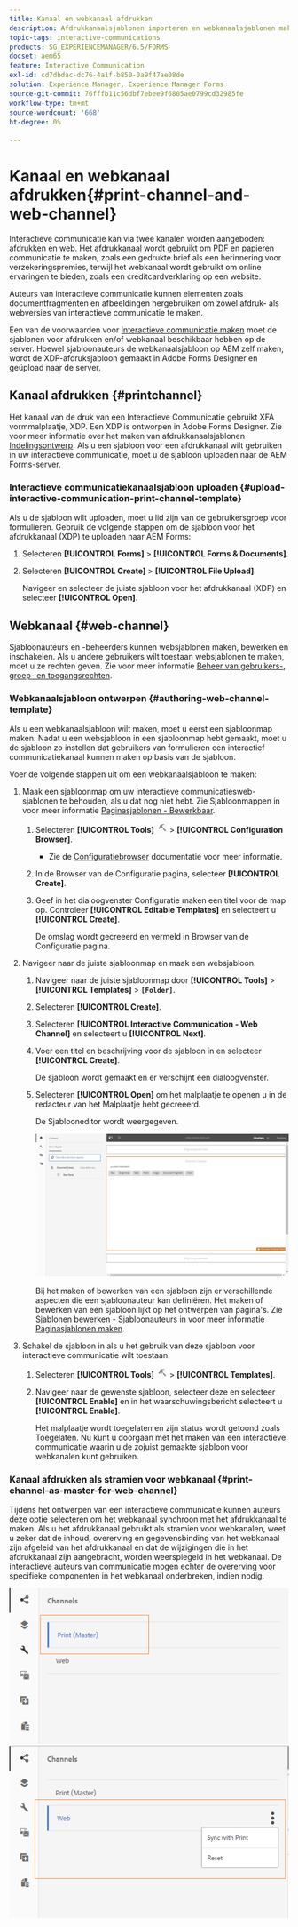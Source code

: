 ```yaml
---
title: Kanaal en webkanaal afdrukken
description: Afdrukkanaalsjablonen importeren en webkanaalsjablonen maken en inschakelen
topic-tags: interactive-communications
products: SG_EXPERIENCEMANAGER/6.5/FORMS
docset: aem65
feature: Interactive Communication
exl-id: cd7dbdac-dc76-4a1f-b850-0a9f47ae08de
solution: Experience Manager, Experience Manager Forms
source-git-commit: 76fffb11c56dbf7ebee9f6805ae0799cd32985fe
workflow-type: tm+mt
source-wordcount: '668'
ht-degree: 0%

---
```


# Kanaal en webkanaal afdrukken{#print-channel-and-web-channel}

Interactieve communicatie kan via twee kanalen worden aangeboden: afdrukken en web. Het afdrukkanaal wordt gebruikt om PDF en papieren communicatie te maken, zoals een gedrukte brief als een herinnering voor verzekeringspremies, terwijl het webkanaal wordt gebruikt om online ervaringen te bieden, zoals een creditcardverklaring op een website.

Auteurs van interactieve communicatie kunnen elementen zoals documentfragmenten en afbeeldingen hergebruiken om zowel afdruk- als webversies van interactieve communicatie te maken.

Een van de voorwaarden voor [Interactieve communicatie maken](../../forms/using/create-interactive-communication.md) moet de sjablonen voor afdrukken en/of webkanaal beschikbaar hebben op de server. Hoewel sjabloonauteurs de webkanaalsjabloon op AEM zelf maken, wordt de XDP-afdruksjabloon gemaakt in Adobe Forms Designer en geüpload naar de server.

## Kanaal afdrukken {#printchannel}

Het kanaal van de druk van een Interactieve Communicatie gebruikt XFA vormmalplaatje, XDP. Een XDP is ontworpen in Adobe Forms Designer. Zie voor meer informatie over het maken van afdrukkanaalsjablonen [Indelingsontwerp](../../forms/using/layout-design-details.md). Als u een sjabloon voor een afdrukkanaal wilt gebruiken in uw interactieve communicatie, moet u de sjabloon uploaden naar de AEM Forms-server.

### Interactieve communicatiekanaalsjabloon uploaden {#upload-interactive-communication-print-channel-template}

Als u de sjabloon wilt uploaden, moet u lid zijn van de gebruikersgroep voor formulieren. Gebruik de volgende stappen om de sjabloon voor het afdrukkanaal (XDP) te uploaden naar AEM Forms:

1. Selecteren **[!UICONTROL Forms]** > **[!UICONTROL Forms & Documents]**.

1. Selecteren **[!UICONTROL Create]** > **[!UICONTROL File Upload]**.

   Navigeer en selecteer de juiste sjabloon voor het afdrukkanaal (XDP) en selecteer **[!UICONTROL Open]**.

## Webkanaal {#web-channel}

Sjabloonauteurs en -beheerders kunnen websjablonen maken, bewerken en inschakelen. Als u andere gebruikers wilt toestaan websjablonen te maken, moet u ze rechten geven. Zie voor meer informatie [Beheer van gebruikers-, groep- en toegangsrechten](/help/sites-administering/user-group-ac-admin.md).

### Webkanaalsjabloon ontwerpen {#authoring-web-channel-template}

Als u een webkanaalsjabloon wilt maken, moet u eerst een sjabloonmap maken. Nadat u een websjabloon in een sjabloonmap hebt gemaakt, moet u de sjabloon zo instellen dat gebruikers van formulieren een interactief communicatiekanaal kunnen maken op basis van de sjabloon.

Voer de volgende stappen uit om een webkanaalsjabloon te maken:

1. Maak een sjabloonmap om uw interactieve communicatiesweb-sjablonen te behouden, als u dat nog niet hebt. Zie Sjabloonmappen in voor meer informatie [Paginasjablonen - Bewerkbaar](/help/sites-developing/page-templates-editable.md).

   1. Selecteren **[!UICONTROL Tools]** ![gereedschappen](assets/tools.png) > **[!UICONTROL Configuration Browser]**.
      * Zie de [Configuratiebrowser](/help/sites-administering/configurations.md) documentatie voor meer informatie.
   1. In de Browser van de Configuratie pagina, selecteer **[!UICONTROL Create]**.
   1. Geef in het dialoogvenster Configuratie maken een titel voor de map op. Controleer **[!UICONTROL Editable Templates]** en selecteert u **[!UICONTROL Create]**.

      De omslag wordt gecreeerd en vermeld in Browser van de Configuratie pagina.

1. Navigeer naar de juiste sjabloonmap en maak een websjabloon.

   1. Navigeer naar de juiste sjabloonmap door **[!UICONTROL Tools]** > **[!UICONTROL Templates]** > **`[Folder]`**.
   1. Selecteren **[!UICONTROL Create]**.
   1. Selecteren **[!UICONTROL Interactive Communication - Web Channel]** en selecteert u **[!UICONTROL Next]**.
   1. Voer een titel en beschrijving voor de sjabloon in en selecteer **[!UICONTROL Create]**.

      De sjabloon wordt gemaakt en er verschijnt een dialoogvenster.

   1. Selecteren **[!UICONTROL Open]** om het malplaatje te openen u in de redacteur van het Malplaatje hebt gecreeerd.

      De Sjablooneditor wordt weergegeven.

      ![webchannelsjabloon](assets/webchanneltemplate.png)

      Bij het maken of bewerken van een sjabloon zijn er verschillende aspecten die een sjabloonauteur kan definiëren. Het maken of bewerken van een sjabloon lijkt op het ontwerpen van pagina&#39;s. Zie Sjablonen bewerken - Sjabloonauteurs in voor meer informatie [Paginasjablonen maken](/help/sites-authoring/templates.md).

1. Schakel de sjabloon in als u het gebruik van deze sjabloon voor interactieve communicatie wilt toestaan.

   1. Selecteren **[!UICONTROL Tools]** ![gereedschappen](assets/tools.png) > **[!UICONTROL Templates]**.
   1. Navigeer naar de gewenste sjabloon, selecteer deze en selecteer **[!UICONTROL Enable]** en in het waarschuwingsbericht selecteert u **[!UICONTROL Enable]**.

      Het malplaatje wordt toegelaten en zijn status wordt getoond zoals Toegelaten. Nu kunt u doorgaan met het maken van een interactieve communicatie waarin u de zojuist gemaakte sjabloon voor webkanalen kunt gebruiken.

### Kanaal afdrukken als stramien voor webkanaal {#print-channel-as-master-for-web-channel}

Tijdens het ontwerpen van een interactieve communicatie kunnen auteurs deze optie selecteren om het webkanaal synchroon met het afdrukkanaal te maken. Als u het afdrukkanaal gebruikt als stramien voor webkanalen, weet u zeker dat de inhoud, overerving en gegevensbinding van het webkanaal zijn afgeleid van het afdrukkanaal en dat de wijzigingen die in het afdrukkanaal zijn aangebracht, worden weerspiegeld in het webkanaal. De interactieve auteurs van communicatie mogen echter de overerving voor specifieke componenten in het webkanaal onderbreken, indien nodig.

![Kanaal als stramien afdrukken](assets/create_ic_print_master_new.png) ![Webkanaal met afdrukkanaal als stramien](assets/create_ic_print_master_web_new.png)
